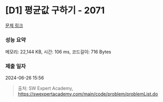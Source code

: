 # [D1] 평균값 구하기 - 2071 

[문제 링크](https://swexpertacademy.com/main/code/problem/problemDetail.do?contestProbId=AV5QRnJqA5cDFAUq) 

### 성능 요약

메모리: 22,144 KB, 시간: 106 ms, 코드길이: 716 Bytes

### 제출 일자

2024-06-26 15:56



> 출처: SW Expert Academy, https://swexpertacademy.com/main/code/problem/problemList.do